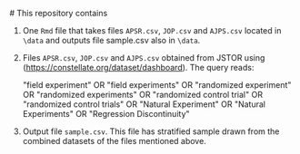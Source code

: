 # This repository contains 

1. One `Rmd` file that takes files `APSR.csv`, `JOP.csv` and `AJPS.csv` located in `\data` and outputs file sample.csv also in `\data`.
2. Files `APSR.csv`, `JOP.csv` and `AJPS.csv` obtained from JSTOR using (https://constellate.org/dataset/dashboard). The query reads: 
   
   "field experiment" OR 
   "field experiments" OR 
   "randomized experiment" OR
   "randomized experiments" OR 
   "randomized control trial" OR 
   "randomized control trials" OR 
   "Natural Experiment" OR
   "Natural Experiments"  OR 
   "Regression Discontinuity"
   
3. Output file `sample.csv`. This file has stratified sample drawn from the combined datasets of the files mentioned above.


   
